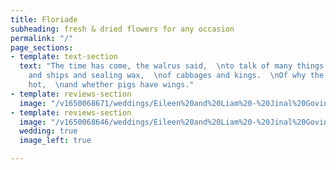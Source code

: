 ```yaml
---
title: Floriade
subheading: fresh & dried flowers for any occasion
permalink: "/"
page_sections:
- template: text-section
  text: "The time has come, the walrus said,  \nto talk of many things.  \nOf shoes
    and ships and sealing wax,  \nof cabbages and kings.  \nOf why the sea is boiling
    hot,  \nand whether pigs have wings."
- template: reviews-section
  image: "/v1650068671/weddings/Eileen%20and%20Liam%20-%20Jinal%20Govind%20Photography/a1mkzuuymrhphw0vvshr.jpg"
- template: reviews-section
  image: "/v1650068646/weddings/Eileen%20and%20Liam%20-%20Jinal%20Govind%20Photography/qt3rycdpdlwjitofgebo.jpg"
  wedding: true
  image_left: true

---
```

